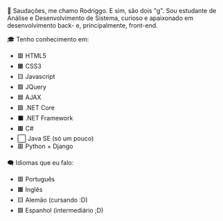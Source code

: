 🖖 Saudações, me chamo Rodriggo. E sim, são dois "g". Sou estudante de Análise e Desenvolvimento de Sistema, curioso e apaixonado em desenvolvimento back- e, principalmente, front-end.

🎓 Tenho conhecimento em:

- 🟥 HTML5
- 🟧 CSS3
- 🟨 Javascript
- 🟩 JQuery
- 🟦 AJAX
- 🟪 .NET Core
- ⬛ .NET Framework
- 🟫 C#
- ⬜ Java SE (só um pouco)
- 🟥 Python + Django

🗨 Idiomas que eu falo:

- 🟥 Português
- 🟧 Inglês
- 🟨 Alemão (cursando :D)
- 🟩 Espanhol (intermediário ;D)
